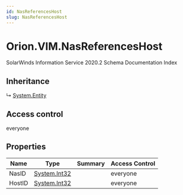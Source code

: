 ```yaml
---
id: NasReferencesHost
slug: NasReferencesHost
---
```


# Orion.VIM.NasReferencesHost

SolarWinds Information Service 2020.2 Schema Documentation Index

## Inheritance

↳ [System.Entity](./../System/Entity)

## Access control

everyone

## Properties

| Name | Type | Summary | Access Control |
| ------ | ------ | ------ | ------ |
| NasID | [System.Int32](https://docs.microsoft.com/en-us/dotnet/api/system.int32) |  | everyone |
| HostID | [System.Int32](https://docs.microsoft.com/en-us/dotnet/api/system.int32) |  | everyone |

